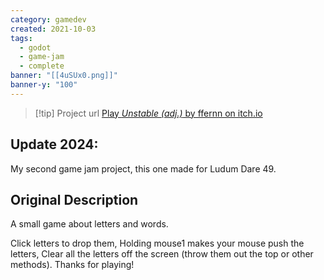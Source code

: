 ```yaml
---
category: gamedev
created: 2021-10-03
tags:
  - godot
  - game-jam
  - complete
banner: "[[4uSUx0.png]]"
banner-y: "100"
---
```

> [!tip] Project url
> [Play *Unstable (adj.)* by ffernn on itch.io](https://ffernn.itch.io/unstable-adj)

## Update 2024:
My second game jam project, this one made for Ludum Dare 49. 

## Original Description
A small game about letters and words.  

Click letters to drop them, Holding mouse1 makes your mouse push the letters, Clear all the letters off the screen (throw them out the top or other methods). Thanks for playing!